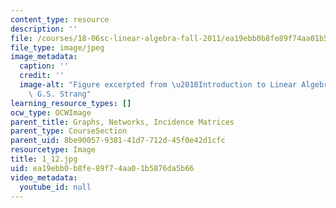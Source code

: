 ```yaml
---
content_type: resource
description: ''
file: /courses/18-06sc-linear-algebra-fall-2011/ea19ebb0b8fe89f74aa01b5876da5b66_1_12.jpg
file_type: image/jpeg
image_metadata:
  caption: ''
  credit: ''
  image-alt: "Figure excerpted from \u2018Introduction to Linear Algebra\u2019 by\
    \ G.S. Strang"
learning_resource_types: []
ocw_type: OCWImage
parent_title: Graphs, Networks, Incidence Matrices
parent_type: CourseSection
parent_uid: 8be90057-9381-41d7-712d-45f0e42d1cfc
resourcetype: Image
title: 1_12.jpg
uid: ea19ebb0-b8fe-89f7-4aa0-1b5876da5b66
video_metadata:
  youtube_id: null
---
```

